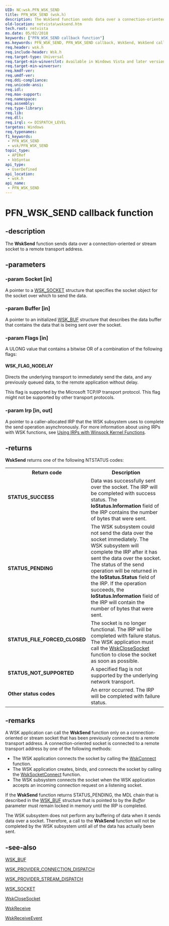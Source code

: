 ```yaml
---
UID: NC:wsk.PFN_WSK_SEND
title: PFN_WSK_SEND (wsk.h)
description: The WskSend function sends data over a connection-oriented or stream socket to a remote transport address.
old-location: netvista\wsksend.htm
tech.root: netvista
ms.date: 05/02/2018
keywords: ["PFN_WSK_SEND callback function"]
ms.keywords: PFN_WSK_SEND, PFN_WSK_SEND callback, WskSend, WskSend callback function [Network Drivers Starting with Windows Vista], netvista.wsksend, wsk/WskSend, wskref_978af27f-fa9e-4c21-9940-1d47b3fcb997.xml
req.header: wsk.h
req.include-header: Wsk.h
req.target-type: Universal
req.target-min-winverclnt: Available in Windows Vista and later versions of the Windows operating   systems.
req.target-min-winversvr: 
req.kmdf-ver: 
req.umdf-ver: 
req.ddi-compliance: 
req.unicode-ansi: 
req.idl: 
req.max-support: 
req.namespace: 
req.assembly: 
req.type-library: 
req.lib: 
req.dll: 
req.irql: <= DISPATCH_LEVEL
targetos: Windows
req.typenames: 
f1_keywords:
 - PFN_WSK_SEND
 - wsk/PFN_WSK_SEND
topic_type:
 - APIRef
 - kbSyntax
api_type:
 - UserDefined
api_location:
 - wsk.h
api_name:
 - PFN_WSK_SEND
---
```


# PFN_WSK_SEND callback function


## -description

The 
  <b>WskSend</b> function sends data over a connection-oriented or stream socket to a remote transport address.

## -parameters

### -param Socket [in]


A pointer to a 
     <a href="/windows-hardware/drivers/ddi/wsk/ns-wsk-_wsk_socket">WSK_SOCKET</a> structure that specifies the socket
     object for the socket over which to send the data.

### -param Buffer [in]


A pointer to an initialized 
     <a href="/windows-hardware/drivers/ddi/wsk/ns-wsk-_wsk_buf">WSK_BUF</a> structure that describes the data buffer
     that contains the data that is being sent over the socket.

### -param Flags [in]


A ULONG value that contains a bitwise OR of a combination of the following flags:
     





#### WSK_FLAG_NODELAY

Directs the underlying transport to immediately send the data, and any previously queued data,
       to the remote application without delay.
       

This flag is supported by the Microsoft TCP/IP transport protocol. This flag might not be supported
       by other transport protocols.

### -param Irp [in, out]


A pointer to a caller-allocated IRP that the WSK subsystem uses to complete the send operation
     asynchronously. For more information about using IRPs with WSK functions, see 
     <a href="/windows-hardware/drivers/network/using-irps-with-winsock-kernel-functions">Using IRPs with Winsock
     Kernel Functions</a>.

## -returns

<b>WskSend</b> returns one of the following NTSTATUS codes:

<table>
<tr>
<th>Return code</th>
<th>Description</th>
</tr>
<tr>
<td width="40%">
<dl>
<dt><b>STATUS_SUCCESS</b></dt>
</dl>
</td>
<td width="60%">
Data was successfully sent over the socket. The IRP will be completed with success status. The 
       <b>IoStatus.Information</b> field of the IRP contains the number of bytes that were sent.

</td>
</tr>
<tr>
<td width="40%">
<dl>
<dt><b>STATUS_PENDING</b></dt>
</dl>
</td>
<td width="60%">
The WSK subsystem could not send the data over the socket immediately. The WSK subsystem will
       complete the IRP after it has sent the data over the socket. The status of the send operation will be
       returned in the 
       <b>IoStatus.Status</b> field of the IRP. If the operation succeeds, the 
       <b>IoStatus.Information</b> field of the IRP will contain the number of bytes that were sent.

</td>
</tr>
<tr>
<td width="40%">
<dl>
<dt><b>STATUS_FILE_FORCED_CLOSED</b></dt>
</dl>
</td>
<td width="60%">
The socket is no longer functional. The IRP will be completed with failure status. The WSK
       application must call the 
       <a href="/windows-hardware/drivers/ddi/wsk/nc-wsk-pfn_wsk_close_socket">WskCloseSocket</a> function to close the
       socket as soon as possible.

</td>
</tr>
<tr>
<td width="40%">
<dl>
<dt><b>STATUS_NOT_SUPPORTED</b></dt>
</dl>
</td>
<td width="60%">
A specified flag is not supported by the underlying network transport.

</td>
</tr>
<tr>
<td width="40%">
<dl>
<dt><b>Other status codes</b></dt>
</dl>
</td>
<td width="60%">
An error occurred. The IRP will be completed with failure status.

</td>
</tr>
</table>

## -remarks

A WSK application can call the 
    <b>WskSend</b> function only on a connection-oriented or stream socket that has been previously connected to a
    remote transport address. A connection-oriented socket is connected to a remote transport address by one
    of the following methods:

<ul>
<li>
The WSK application connects the socket by calling the 
      <a href="/windows-hardware/drivers/ddi/wsk/nc-wsk-pfn_wsk_connect">WskConnect</a> function.

</li>
<li>
The WSK application creates, binds, and connects the socket by calling the 
      <a href="/windows-hardware/drivers/ddi/wsk/nc-wsk-pfn_wsk_socket_connect">WskSocketConnect</a> function.

</li>
<li>
The WSK subsystem connects the socket when the WSK application accepts an incoming connection
      request on a listening socket.

</li>
</ul>
If the 
    <b>WskSend</b> function returns STATUS_PENDING, the MDL chain that is described in the 
    <a href="/windows-hardware/drivers/ddi/wsk/ns-wsk-_wsk_buf">WSK_BUF</a> structure that is pointed to by the 
    <i>Buffer</i> parameter must remain locked in memory until the IRP is completed.

The WSK subsystem does not perform any buffering of data when it sends data over a socket. Therefore,
    a call to the 
    <b>WskSend</b> function will not be completed by the WSK subsystem until all of the data has actually been
    sent.

## -see-also

<a href="/windows-hardware/drivers/ddi/wsk/ns-wsk-_wsk_buf">WSK_BUF</a>



<a href="/windows-hardware/drivers/ddi/wsk/ns-wsk-_wsk_provider_connection_dispatch">
   WSK_PROVIDER_CONNECTION_DISPATCH</a>



<a href="/windows-hardware/drivers/ddi/wsk/ns-wsk-_wsk_provider_stream_dispatch">WSK_PROVIDER_STREAM_DISPATCH</a>



<a href="/windows-hardware/drivers/ddi/wsk/ns-wsk-_wsk_socket">WSK_SOCKET</a>



<a href="/windows-hardware/drivers/ddi/wsk/nc-wsk-pfn_wsk_close_socket">WskCloseSocket</a>



<a href="/windows-hardware/drivers/ddi/wsk/nc-wsk-pfn_wsk_receive">WskReceive</a>



<a href="/windows-hardware/drivers/ddi/wsk/nc-wsk-pfn_wsk_receive_event">WskReceiveEvent</a>

